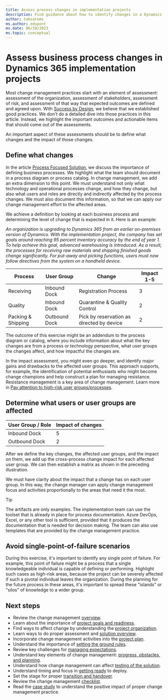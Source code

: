 ```yaml
---
title: Assess process changes in implementation projects
description: Find guidance about how to identify changes in a Dynamics 365 implementation project, including overviews on defining how changes affect users.
author: taksatoms
ms.author: edupont
ms.date: 06/19/2023
ms.topic: conceptual
---
```


# Assess business process changes in Dynamics 365 implementation projects

Most change management practices start with an element of assessment: assessment of the organization, assessment of stakeholders, assessment of risk, and assessment of that way that expected outcomes are defined and agreed upon. With [Success by Design](success-by-design.md), we believe that we established good practices. We don't do a detailed dive into those practices in this article. Instead, we highlight the important outcomes and actionable items that should come out of the assessments.

An important aspect of these assessments should be to define what changes and the impact of those changes.

## Define what changes

In the article [Process Focused Solution](process-focused-solution.md), we discuss the importance of defining business processes. We highlight what the team should document in a process diagram or process catalog. In change management, we add an extra dimension to this point. We must understand not only what technology and operational processes change, and how they change, but also what users and roles are directly and indirectly affected by the process changes. We must also document this information, so that we can apply our change management effort to the affected areas.

We achieve a definition by looking at each business process and determining the level of change that is expected in it. Here is an example:

*An organization is upgrading to Dynamics 365 from an earlier on-premises version of Dynamics. With the implementation project, the company has set goals around reaching 95 percent inventory accuracy by the end of year 1. To help achieve this goal, advanced warehousing is introduced. As a result, the processes for receiving raw materials and shipping finished goods change significantly. For put-away and picking functions, users must now follow directives from the system on a handheld device.*

|  Process |  User Group |  Change |  Impact 1-5 |
|---|---|---|---|
|  Receiving | Inbound Dock  |  Registration Process |  3 |
|  Quality |  Inbound Dock |  Quarantine & Quality Control |  2 |
|  Packing & Shipping |  Outbound Dock |  Pick by reservation as directed by device |  2 |

The outcome of this exercise might be an addendum to the process diagram or catalog, where you include information about what the key changes are from a process or technology perspective, what user groups the changes affect, and how impactful the changes are.

In the impact assessment, you might even go deeper, and identify major gains and drawbacks to the affected user groups. This approach supports, for example, the identification of potential enthusiasts who might become change champions and help construct a plan for managing resistance. Resistance management is a key area of change management. Learn more in [Pay attention to high-risk user groups/processes](change-management-get-ready.md#pay-attention-to-high-risk-user-groupsprocesses).

## Determine what users or user groups are affected

| User Group / Role | Impact of changes |
|-------------------|-------------------|
|Inbound Dock | 5 |
| Outbound Dock | 2 |

After we define the key changes, the affected user groups, and the impact on them, we add up the cross-process change impact for each affected user group. We can then establish a matrix as shown in the preceding illustration.

We must have clarity about the impact that a change has on each user group. In this way, the change manager can apply change management focus and activities proportionally to the areas that need it the most.

> [!TIP]
> The artifacts are only examples. The implementation team can use the toolset that is already in place for process documentation. Azure DevOps, Excel, or any other tool is sufficient, provided that it produces the documentation that is needed for decision making. The team can also use templates that are provided by the change management practice.

## Avoid single-point-of-failure scenarios

During this exercise, it's important to identify any single point of failure. For example, this point of failure might be a process that a single knowledgeable individual is capable of defining or performing. Highlight such cases as high-risk areas, because the project can be severely affected if such a pivotal individual leaves the organization. During the planning for the future process in these areas, it's important to spread these "islands" or "silos" of knowledge to a wider group.

## Next steps

- Review the change management [overview](change-management.md).
- Learn about the importance of [project goals and readiness](change-management-project-goals-readiness.md).
- Find ways to affect change by understanding the [project organization](change-management-project-organization.md).
- Learn ways to do proper assessment and [solution overview](change-management-solution-overiew.md).
- Incorporate change management activities into the [project plan](change-management-project-plan.md).
- Understand the importance of [setting the ground rules](change-management-set-ground-rules.md).
- Review key challenges for [managing expectations](change-management-manage-expectations.md).
- Understand key elements of change management: [progress, obstacles, and planning](change-management-progress-obstacles-planning.md).
- Understand how change management can affect [testing of the solution](change-management-test-solution.md).
- Understand timing and focus in [getting ready](change-management-get-ready.md) to deploy.
- Set the stage for proper [transition and handover](change-management-transition-handover.md).
- Review the change management [checklist](change-management-checklist.md).
- Read the [case study](change-management-case-study.md) to understand the positive impact of proper change management practice.
